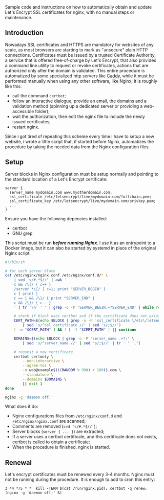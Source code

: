 Sample code and instructions on how to automatically obtain and update Let's Encrypt SSL certificates for nginx, with no manual steps or maintenance.

## Introduction

Nowadays SSL certificates and HTTPS are mandatory for websites of any scale, as most browsers are starting to mark as "unsecure" plain HTTP connections. Certificates must be issued by a trusted Certificate Authority, a service that is offered free-of-charge by Let's Encrypt, that also provides a command line utility to request or revoke certificates, actions that are authorized only after the domain is validated. This entire procedure is automatized by some specialized http servers like [Caddy](https://github.com/mholt/caddy/), while it must be performed manually when using any other software, like Nginx; it is roughly like this:
* call the command `certbot`;
* follow an interactive dialogue, provide an email, the domains and a validation method (spinning up a dedicated server or providing a web-accessible folder);
* wait the authorization, then edit the nginx file to include the newly issued certificates;
* restart nginx.

Since i got tired of repeating this scheme every time i have to setup a new website, i wrote a little script that, if started before Nginx, automatizes the procedure by taking the needed data from the Nginx configuration files.

## Setup

Server blocks in Nginx configuration must be setup normally and pointing to the standard location of a Let's Encrypt certificate:
```
server {
  server_name mydomain.com www.myotherdomain.com;
  ssl_certificate /etc/letsencrypt/live/mydomain.com/fullchain.pem;
  ssl_certificate_key /etc/letsencrypt/live/mydomain.com/privkey.pem;
  ...
}
```

Ensure you have the following depencies installed:
* certbot
* GNU grep

This script must be run ***before running Nginx***. I use it as an entrypoint to a Docker image, but it can also be started by systemd in place of the original Nginx script.

```bash
#!/bin/sh

# for each server block
cat /etc/nginx/nginx.conf /etc/nginx/conf.d/* \
    | sed 's/#.*$//' | awk '
    c && /\{/ { c++ }
    /server *\{/ { c=1; print "SERVER_BEGIN" }
    c { print }
    c == 1 && /\}/ { print "SERVER_END" }
    c && /\}/ { c-- }
    ' | tr '\n' ' ' | grep -o -P 'SERVER_BEGIN.+?SERVER_END' | while read BLOCK; do

    # check if block uses certbot and if the certificate does not exist
    CERT_PATH=$(echo $BLOCK | grep -o -P 'ssl_certificate \/etc\/letsencrypt\/live\/.+\/fullchain.pem;' \
        | sed 's/^ssl_certificate //' | sed 's/;$//')
    [ -n "$CERT_PATH" ] && ! [ -f "$CERT_PATH" ] || continue

    DOMAINS=$(echo $BLOCK | grep -o -P 'server_name .+?;' \
        | sed 's/^server_name //' | sed 's/;$//' | tr ' ' ',')

    # request a new certificate
    certbot certonly \
        --non-interactive \
        --agree-tos \
        -m web@example$(((RANDOM % 900) + 100)).com \
        --standalone \
        --domains $DOMAINS \
        || exit 1
done

nginx -g 'daemon off;'
```

What does it do:
* Nginx configurations files from `/etc/nginx/conf.d` and `/etc/nginx/nginx.conf` are scanned;
* Comments are removed (`sed 's/#.*$//'`);
* Server blocks (`server { ... }`) are extracted;
* If a server uses a certbot certificate, and this certificate does not exists, certbot is called to obtain a certificate;
* When the procedure is finished, nginx is started.

## Renewal

Let's encrypt certificates must be renewed every 3-4 months. Nginx must not be running during the procedure. It is enough to add to cron this entry:
```
3 44 */5 * *  kill -TERM $(cat /run/nginx.pid); certbot -q renew; (nginx -g 'daemon off;' &)
```





